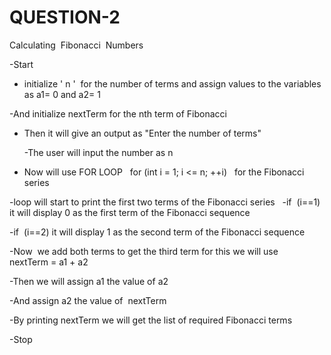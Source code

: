 # QUESTION-2
Calculating  Fibonacci  Numbers


-Start


  - initialize ' n '  for the number of terms and assign values to the variables as a1= 0 and a2= 1


  -And initialize nextTerm for the nth term of Fibonacci


- Then it will give an output as "Enter the number of terms"


  -The user will input the number as n 


- Now will use FOR LOOP 
     for (int i = 1; i <= n; ++i)   for the Fibonacci series 


-loop will start to print the first two terms of the Fibonacci series
 
   -if  (i==1) it will display 0 as the first term of the Fibonacci sequence  


   -if  (i==2) it will display 1 as the second term of the Fibonacci sequence 


-Now  we add both terms to get the third term for this we will use   
nextTerm = a1 + a2


-Then we will assign a1 the value of a2


-And assign a2 the value of  nextTerm 


-By printing nextTerm we will get the list of required Fibonacci terms 


-Stop
